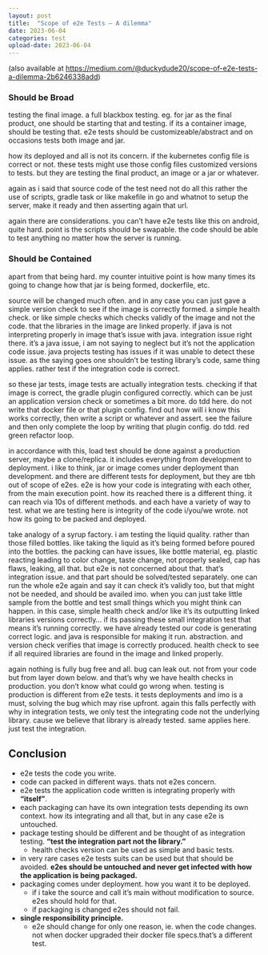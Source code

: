 ```yaml
---
layout: post
title:  "Scope of e2e Tests — A dilemma"
date: 2023-06-04
categories: test
upload-date: 2023-06-04
---
```


(also available at <https://medium.com/@duckydude20/scope-of-e2e-tests-a-dilemma-2b6246338add>)

### Should be Broad

testing the final image. a full blackbox testing.
eg. for jar as the final product, one should be starting that and testing.
if its a container image, should be testing that.
e2e tests should be customizeable/abstract and on occasions tests both image and jar.

how its deployed and all is not its concern.
if the kubernetes config file is correct or not.
these tests might use those config files customized versions to tests. but they are testing the final product, an image or a jar or whatever.

again as i said that source code of the test need not do all this rather the use of scripts, gradle task or like makefile in go and whatnot to setup the server, make it ready and then asserting again that url.

again there are considerations.
you can’t have e2e tests like this on android, quite hard.
point is the scripts should be swapable.
the code should be able to test anything no matter how the server is running.

### Should be Contained

apart from that being hard.
my counter intuitive point is how many times its going to change how that jar is being formed, dockerfile, etc.

source will be changed much often.
and in any case you can just gave a simple version check to see if the image is correctly formed. a simple health check.
or like simple checks which checks validly of the image and not the code. that the libraries in the image are linked properly.
if java is not interpreting properly in image that’s issue with java. integration issue right there.
it’s a java issue, i am not saying to neglect but it’s not the application code issue.
java projects testing has issues if it was unable to detect these issue.
as the saying goes one shouldn’t be testing library’s code, same thing applies. rather test if the integration code is correct.

so these jar tests, image tests are actually integration tests. checking if that image is correct, the gradle plugin configured correctly.
which can be just an application version check or sometimes a bit more.
do tdd here. do not write that docker file or that plugin config.
find out how will i know this works correctly, then write a script or whatever and assert. see the failure and then only complete the loop by writing that plugin config.
do tdd. red green refactor loop.

in accordance with this, load test should be done against a production server, maybe a clone/replica. it includes everything from development to deployment. i like to think, jar or image comes under deployment than development.
and there are different tests for deployment, but they are tbh out of scope of e2es.
e2e is how your code is integrating with each other, from the main execution point. how its reached there is a different thing. it can reach via 10s of different methods. and each have a variety of way to test. what we are testing here is integrity of the code i/you/we wrote. not how its going to be packed and deployed.

take analogy of a syrup factory. i am testing the liquid quality. rather than those filled bottles. like taking the liquid as it’s being formed before poured into the bottles.
the packing can have issues, like bottle material, eg. plastic reacting leading to color change, taste change, not properly sealed, cap has flaws, leaking, all that. but e2e is not concerned about that. that’s integration issue.
and that part should be solved/tested separately.
one can run the whole e2e again and say it can check it’s validly too, but that might not be needed, and should be availed imo.
when you can just take little sample from the bottle and test small things which you might think can happen.
in this case, simple health check and/or like it’s its outputting linked libraries versions correctly…
if its passing these small integration test that means it’s running correctly.
we have already tested our code is generating correct logic. and java is responsible for making it run. abstraction. and version check verifies that image is correctly produced.
health check to see if all required libraries are found in the image and linked properly.

again nothing is fully bug free and all. bug can leak out. not from your code but from layer down below.
and that’s why we have health checks in production.
you don’t know what could go wrong when.
testing is production is different from e2e tests. it tests deployments and imo is a must, solving the bug which may rise upfront.
again this falls perfectly with why in integration tests, we only test the integrating code not the underlying library. cause we believe that library is already tested.
same applies here. just test the integration.

## Conclusion

- e2e tests the code you write.
- code can packed in different ways. thats not e2es concern.
- e2e tests the application code written is integrating properly with **“itself”**.
- each packaging can have its own integration tests depending its own context. how its integrating and all that, but in any case e2e is untouched.
- package testing should be different and be thought of as integration testing. **“test the integration part not the library.”**
  - health checks version can be used as simple and basic tests.
- in very rare cases e2e tests suits can be used but that should be avoided. **e2es should be untouched and never get infected with how the application is being packaged.**
- packaging comes under deployment. how you want it to be deployed.
  - if i take the source and call it’s main without modification to source. e2es should hold for that.
  - if packaging is changed e2es should not fail.
- **single responsibility principle.**
  - e2e should change for only one reason, ie. when the code changes. not when docker upgraded their docker file specs.that’s a different test.

